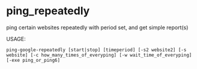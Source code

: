 # ping_repeatedly
ping certain websites repeatedly with period set, and get simple report(s)

USAGE: 
```
ping-google-repeatedly [start|stop] [timeperiod] [-s2 website2] [-s website] [-c how_many_times_of_everyping] [-w wait_time_of_everyping] [-exe ping_or_ping6]
```
